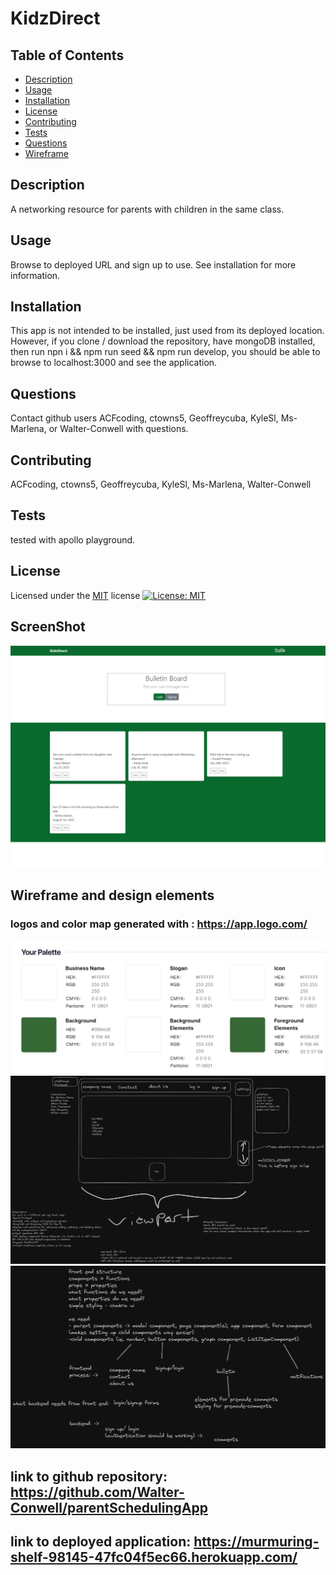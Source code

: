# KidzDirect

## Table of Contents

- [Description](#Description)
- [Usage](#Usage)
- [Installation](#Installation)
- [License](#License)
- [Contributing](#Contributing)
- [Tests](#Tests)
- [Questions](#Questions)
- [Wireframe](#Wireframe)

## Description

A networking resource for parents with children in the same class.

## Usage

Browse to deployed URL and sign up to use. See installation for more information.

## Installation

This app is not intended to be installed, just used from its deployed location. However, if you clone / download the repository, have mongoDB installed, then run npn i && npm run seed && npm run develop, you should be able to browse to localhost:3000 and see the application.

## Questions

Contact github users ACFcoding, ctowns5, Geoffreycuba, KyleSl, Ms-Marlena, or Walter-Conwell with questions.

## Contributing

ACFcoding, ctowns5, Geoffreycuba, KyleSl, Ms-Marlena, Walter-Conwell

## Tests

tested with apollo playground.

## License

Licensed under the [MIT](https://opensource.org/licenses/MIT) license
[![License: MIT](https://img.shields.io/badge/License-MIT-yellow.svg)](https://opensource.org/licenses/MIT)

## ScreenShot

![screenshot](screenshot.png)

## Wireframe and design elements

### logos and color map generated with : https://app.logo.com/
![colors](Logo_Colors.png)
![Project wireframe](image.png)
![Brainmap - DarkMode](image-2.png)

## link to github repository: https://github.com/Walter-Conwell/parentSchedulingApp

## link to deployed application: https://murmuring-shelf-98145-47fc04f5ec66.herokuapp.com/
